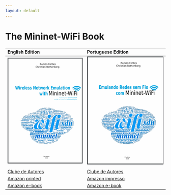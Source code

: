```yaml
---
layout: default
---
```


# The Mininet-WiFi Book


| **English Edition**   | **Portuguese Edition**          |
|:-------------|:------------------|
| ![Octocat](https://github.com/mininet-wifi/book/blob/master/assets/images/book-en.png?raw=true)  | ![Octocat](https://github.com/mininet-wifi/book/blob/master/assets/images/book-pt.png?raw=true) |
|   |   |
| [Clube de Autores](https://clubedeautores.com.br/backstage/my_books/307142)           | [Clube de Autores](https://clubedeautores.com.br/backstage/my_books/282354)  |
| [Amazon printed](xx)          | [Amazon impresso](https://www.amazon.com/dp/6590057109) |
| [Amazon e-book](xx)   | [Amazon e-book](https://www.amazon.com.br/dp/B07T372QQH) |
